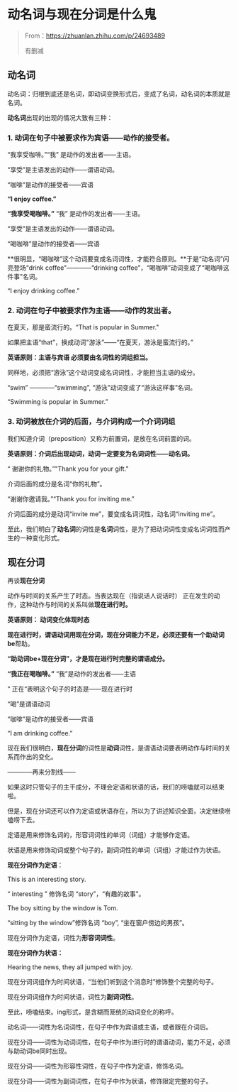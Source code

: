 # 动名词与现在分词是什么鬼

> From：https://zhuanlan.zhihu.com/p/24693489
>
> 有删减


## 动名词

动名词：归根到底还是名词，即动词变换形式后，变成了名词，动名词的本质就是名词。


**动名词**出现的出现的情况大致有三种：

### 1. 动词在句子中被要求作为宾语——动作的接受者。

“我享受咖啡。”“我” 是动作的发出者——主语。

“享受”是主语发出的动作——谓语动词。

“咖啡”是动作的接受者——宾语

**“I enjoy coffee.”**

**“我享受喝咖啡。”** “我” 是动作的发出者——主语。

“享受”是主语发出的动作——谓语动词。

“喝咖啡”是动作的接受者——宾语

**很明显，“喝咖啡”这个动词要变成名词词性，才能符合原则。**于是“动名词”闪亮登场“drink coffee”————“drinking coffee”，“喝咖啡”动词变成了“喝咖啡这件事”名词。

“I enjoy drinking coffee.”


### 2. 动词在句子中被要求作为主语——动作的发出者。

在夏天，那是蛮流行的。“That is popular in Summer."

如果把主语“that”，换成动词"游泳”——“在夏天，游泳是蛮流行的。”

**英语原则：主语与宾语 必须要由名词性的词组担当。**

同样地，必须把“游泳”这个动词变成名词词性，才能担当主语的成分。

“swim” ————“swimming”, “游泳”动词变成了“游泳这样事”名词。

“Swimming is popular in Summer.”

### 3. 动词被放在介词的后面，与介词构成一个介词词组

我们知道介词（preposition）又称为前置词，是放在名词前面的词。

**英语原则：介词后出现动词，动词一定要变为名词词性——动名词。**

“ 谢谢你的礼物。”"Thank you for your gift."

介词后面的成分是名词“你的礼物”。


“谢谢你邀请我。”“Thank you for inviting me.”

介词后面的成分是动词“invite me”，要变成名词词性，动名词“inviting me”。



至此，我们明白了**动名词**的词性是**名词**词性，是为了把动词词性变成名词词性而产生的一种变化形式。



## 现在分词

再谈**现在分词**

动作与时间的关系产生了时态。当表达现在（指说话人说话时） 正在发生的动作，这种动作与时间的关系叫做**现在进行时。**

**英语原则： 动词变化体现时态**

**现在进行时，**谓语动词用**现在分词，**现在分词能力不足，必须还要有一个**助动词be**帮助。

**“助动词be+现在分词”，才是现在进行时完整的谓语成分。**

**“我正在喝咖啡。”** “我”是动作的发出者——主语

“ 正在“表明这个句子的时态是——现在进行时

“喝”是谓语动词

“咖啡”是动作的接受者——宾语

“I am drinking coffee.”

现在我们很明白，**现在分词**的词性是**动词**词性，是谓语动词要表明动作与时间的关系而作出的变化。

————再来分割线——

如果这时只管句子的主干成分，不理会定语和状语的话，我们的唠嗑就可以结束啦。



但是，现在分词还可以作为定语或状语存在，所以为了讲述知识全面，决定继续唠嗑唠下去。

定语是用来修饰名词的，形容词词性的单词（词组）才能够作定语。

状语是用来修饰动词或整个句子的，副词词性的单词（词组）才能过作为状语。

**现在分词作为定语**：

This is an interesting story.

“ interesting ” 修饰名词 “story”，“有趣的故事”。

The boy sitting by the window is Tom.

“sitting by the window”修饰名词 “boy”, “坐在窗户傍边的男孩”。

现在分词作为定语，词性为**形容词词性**。



**现在分词作为状语：**

Hearing the news, they all jumped with joy.

现在分词词组作为时间状语，“当他们听到这个消息时”修饰整个完整的句子。

现在分词词组作为时间状语，词性为**副词词性**。



至此，唠嗑结束。ing形式，是含糊而笼统的动词变化的称呼。

动名词——词性为名词词性，在句子中作为宾语或主语，或者跟在介词后。

现在分词——词性为动词词性，在句子中作为进行时的谓语动词，能力不足，必须与助动词be同时出现。

现在分词——词性为形容性词性，在句子中作为定语，修饰名词。

现在分词——词性为副词词性，在句子中作为状语，修饰限定完整的句子。